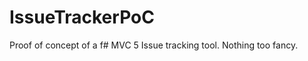 IssueTrackerPoC
===============

Proof of concept of a f# MVC 5 Issue tracking tool.  Nothing too fancy.
